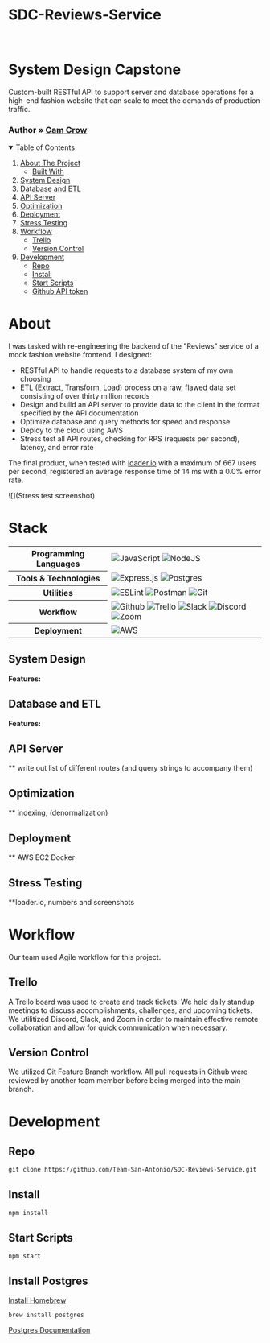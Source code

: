 # SDC-Reviews-Service
<br />
<p align="left">
  <h1 align="left">System Design Capstone</h1>

  <p align="left">
    Custom-built RESTful API to support server and database operations for a high-end fashion website that can scale to meet the demands of production traffic.
    <br />
    <h3 align="left">
     <strong>Author »</strong>
    <a href="https://github.com/cmcrow2">Cam Crow</a>
     </h3>
  </p>
</p>

<!-- TABLE OF CONTENTS -->
<details open="open">
  <summary>Table of Contents</summary>
  <ol>
    <li>
      <a href="#about">About The Project</a>
      <ul>
        <li><a href="#stack">Built With</a></li>
      </ul>
    </li>
    <li><a href="#system-design">System Design</a></li>
    <li><a href="#database-and-etl">Database and ETL</a></li>
    <li><a href="#api-server">API Server</a></li>
    <li><a href="#optimization">Optimization</a></li>
    <li><a href="#deployment">Deployment</a></li>
    <li><a href="#stress-testing">Stress Testing</a></li>
    <li>
     <a href="#workflow">Workflow</a>
     <ul>
      <li><a href="#trello">Trello</a></li>
      <li><a href="#version-control">Version Control</a></li>
     </ul>
    </li>
    <li>
     <a href="#development">Development</a>
     <ul>
      <li><a href="#repo">Repo</a></li>
      <li><a href="#install">Install</a></li>
      <li><a href="#start-scripts">Start Scripts</a></li>
      <li><a href="#github-api-token">Github API token</a></li>
     </ul>
    </li>
  </ol>
</details>

# About
I was tasked with re-engineering the backend of the "Reviews" service of a mock fashion website frontend. I designed:
  * RESTful API to handle requests to a database system of my own choosing
  * ETL (Extract, Transform, Load) process on a raw, flawed data set consisting of over thirty million records
  * Design and build an API server to provide data to the client in the format specified by the API documentation
  * Optimize database and query methods for speed and response
  * Deploy to the cloud using AWS
  * Stress test all API routes, checking for RPS (requests per second), latency, and error rate

The final product, when tested with <a href="https://loader.io">loader.io</a> with a maximum of 667 users per second, registered an average response time of 14 ms with a 0.0% error rate.

![](Stress test screenshot)


# Stack

<table>
  <tbody>
    <tr>
      <th>Programming Languages</th>
      <td>
        <img alt="JavaScript" src="https://img.shields.io/badge/javascript%20-%23323330.svg?&style=for-the-badge&logo=javascript&logoColor=%23F7DF1E" />
        <img alt="NodeJS" src="https://img.shields.io/badge/node.js-%2343853D.svg?&style=for-the-badge&logo=node.js&logoColor=white"/>
      </td>
    </tr>
    <tr>
      <th>Tools & Technologies</th>
      <td>
        <img alt="Express.js" src="https://img.shields.io/badge/express.js-%23404d59.svg?&style=for-the-badge"/>
        <img alt="Postgres" src ="https://img.shields.io/badge/postgres-%23316192.svg?&style=for-the-badge&logo=postgresql&logoColor=white"/>
      </td>
    </tr>
    <tr>
      <th>Utilities</th>
      <td>
        <img alt="ESLint" src="https://img.shields.io/badge/ESLint-4B3263?style=for-the-badge&logo=eslint&logoColor=white" />
        <img alt="Postman" src="https://img.shields.io/badge/Postman-FF6C37?style=for-the-badge&logo=postman&logoColor=red" />
        <img alt="Git" src="https://img.shields.io/badge/Git-F05032?style=for-the-badge&logo=git&logoColor=white" />
      </td>
    </tr>
     <tr>
      <th>Workflow</th>
      <td>
        <img alt="Github" src="https://img.shields.io/badge/GitHub-100000?style=for-the-badge&logo=github&logoColor=white"/>
        <img alt="Trello" src="https://img.shields.io/badge/Trello-%23026AA7.svg?&style=for-the-badge&logo=Trello&logoColor=white"/>
        <img alt="Slack" src="https://img.shields.io/badge/Slack-4A154B?style=for-the-badge&logo=slack&logoColor=white"/>
        <img alt="Discord" src="https://img.shields.io/badge/Discord-7289DA?style=for-the-badge&logo=discord&logoColor=white"/>
        <img alt="Zoom" src="https://img.shields.io/badge/Zoom-2D8CFF?style=for-the-badge&logo=zoom&logoColor=white"/>
      </td>
    </tr>
    <tr>
      <th>Deployment</th>
      <td>
        <img alt="AWS" src="https://img.shields.io/badge/AWS-%23FF9900.svg?&style=for-the-badge&logo=amazon-aws&logoColor=white"/>
      </td>
    </tr>
  </tbody>
</table>


## System Design
**Features:**


## Database and ETL
**Features:**


## API Server

** write out list of different routes (and query strings to accompany them)


## Optimization

** indexing, (denormalization)


## Deployment

** AWS EC2 Docker


## Stress Testing
**loader.io, numbers and screenshots


# Workflow
Our team used Agile workflow for this project.

## Trello
A Trello board was used to create and track tickets. We held daily standup meetings to discuss accomplishments, challenges, and upcoming tickets. We utilitized Discord, Slack, and Zoom in order to maintain effective remote collaboration and allow for quick communication when necessary.

## Version Control
We utilized Git Feature Branch workflow. All pull requests in Github were reviewed by another team member before being merged into the main branch.

# Development

## Repo
`git clone https://github.com/Team-San-Antonio/SDC-Reviews-Service.git`

## Install
`npm install`

## Start Scripts
```
npm start
```

## Install Postgres
<a href="https://brew.sh/">Install Homebrew</a>

`brew install postgres`

<a href="https://www.postgresql.org/download/">Postgres Documentation</a>
